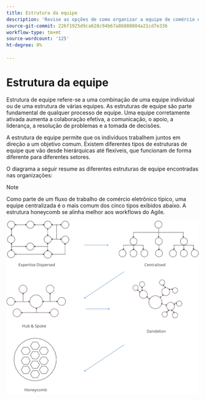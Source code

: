 ```yaml
---
title: Estrutura da equipe
description: 'Revise as opções de como organizar a equipe de comércio eletrônico. '
source-git-commit: 226f1925d9ca628c94b67a86888084a21cd7e336
workflow-type: tm+mt
source-wordcount: '125'
ht-degree: 0%

---
```



# Estrutura da equipe

Estrutura de equipe refere-se a uma combinação de uma equipe individual ou de uma estrutura de várias equipes. As estruturas de equipe são parte fundamental de qualquer processo de equipe. Uma equipe corretamente ativada aumenta a colaboração efetiva, a comunicação, o apoio, a liderança, a resolução de problemas e a tomada de decisões.

A estrutura de equipe permite que os indivíduos trabalhem juntos em direção a um objetivo comum. Existem diferentes tipos de estruturas de equipe que vão desde hierárquicas até flexíveis, que funcionam de forma diferente para diferentes setores.

O diagrama a seguir resume as diferentes estruturas de equipe encontradas nas organizações:

>[!NOTE]
>
>Como parte de um fluxo de trabalho de comércio eletrônico típico, uma equipe centralizada é o mais comum dos cinco tipos exibidos abaixo. A estrutura honeycomb se alinha melhor aos workflows do Agile.

![Diagramas da estrutura da equipe](../../assets/playbooks/team-structure.png)
